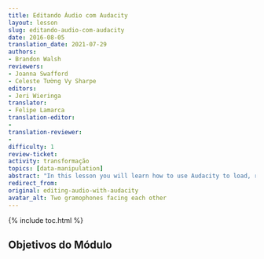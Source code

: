 ```yaml
---
title: Editando Áudio com Audacity
layout: lesson
slug: editando-audio-com-audacity
date: 2016-08-05
translation_date: 2021-07-29
authors:
- Brandon Walsh
reviewers:
- Joanna Swafford
- Celeste Tường Vy Sharpe
editors:
- Jeri Wieringa
translator:
- Felipe Lamarca
translation-editor:
- 
translation-reviewer:
- 
difficulty: 1
review-ticket: 
activity: transformação
topics: [data-manipulation]
abstract: "In this lesson you will learn how to use Audacity to load, record, edit, mix, and export audio files."
redirect_from: 
original: editing-audio-with-audacity
avatar_alt: Two gramophones facing each other
---
```



{% include toc.html %}

## Objetivos do Módulo